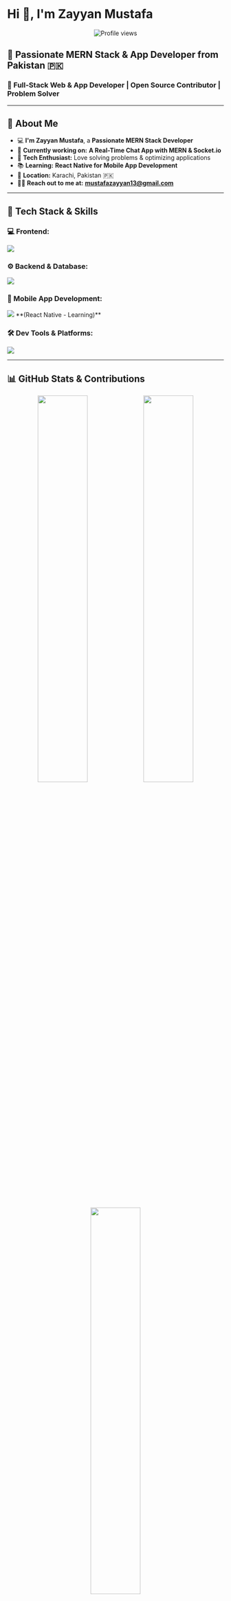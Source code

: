 # Hi 👋, I'm Zayyan Mustafa

<p align="center">
  <img align="center" src="https://komarev.com/ghpvc/?username=zayanmustafa&label=Profile%20views&color=0e75b6&style=flat" alt="Profile views" />
</p>

## 🚀 Passionate MERN Stack & App Developer from Pakistan 🇵🇰

### 🔧 Full-Stack Web & App Developer | Open Source Contributor | Problem Solver

---

## 👋 About Me
- 💻 **I'm Zayyan Mustafa**, a **Passionate MERN Stack Developer**  
- 🚀 **Currently working on:** **A Real-Time Chat App with MERN & Socket.io**  
- 🎯 **Tech Enthusiast:** Love solving problems & optimizing applications  
- 📚 **Learning:** **React Native for Mobile App Development**  
- 📍 **Location:** Karachi, Pakistan 🇵🇰  
- 👯️‍♂️ **Reach out to me at:** [**mustafazayyan13@gmail.com**](mailto:mustafazayyan13@gmail.com)  

---

## 🚀 Tech Stack & Skills
### 💻 Frontend:
<p align="left">
  <img src="https://skillicons.dev/icons?i=react,nextjs,redux,tailwind,materialui,js,ts,html,css" />
</p>

### ⚙️ Backend & Database:
<p align="left">
  <img src="https://skillicons.dev/icons?i=nodejs,express,mongodb,firebase" />
</p>

### 📱 Mobile App Development:
<p align="left">
  <img src="https://skillicons.dev/icons?i=react" /> **(React Native - Learning)**
</p>

### 🛠️ Dev Tools & Platforms:
<p align="left">
  <img src="https://skillicons.dev/icons?i=vscode,git,github,postman,vercel,netlify" />
</p>

---

## 📊 GitHub Stats & Contributions
<p align="center">
  <img width="48%" src="https://github-readme-stats.vercel.app/api?username=zayanmustafa&show_icons=true&theme=tokyonight" />
  <img width="48%" src="https://github-readme-streak-stats.herokuapp.com/?user=zayanmustafa&theme=tokyonight" />
</p>
<p align="center">
  <img width="48%" src="https://github-readme-stats.vercel.app/api/top-langs/?username=zayanmustafa&layout=compact&theme=tokyonight" />
</p>

---

## 🌍 Connect with Me
<p align="left">
  <a href="https://x.com/ZayyanMustafaa" target="_blank">
    <img src="https://skillicons.dev/icons?i=twitter" width="40px"/>
  </a>
  <a href="https://www.linkedin.com/in/zayyanmustafa/" target="_blank">
    <img src="https://skillicons.dev/icons?i=linkedin" width="40px"/>
  </a>
   <a href="https://www.discord.com/zayyanmustafaa" target="_blank">
    <img src="https://skillicons.dev/icons?i=discord" width="40px"/>
  </a>
</p>

---

## 🖼️ Profile Banner
<p align="center">
  <img src="https://i.pinimg.com/736x/86/a1/21/86a121da9e20aaa56fd43cac35a367b7.jpg" width="500px"/>
</p>

---

### 🔥 Always Learning & Growing | Let’s Build Something Amazing! 🚀
